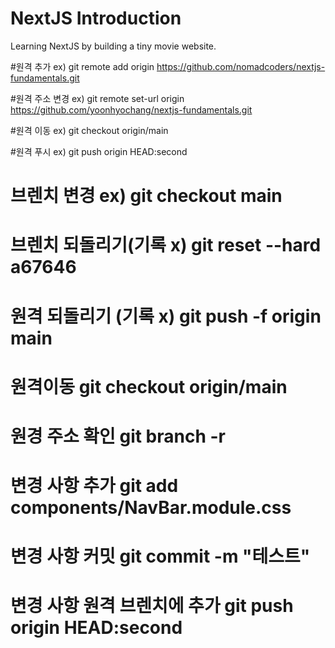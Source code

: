 # NextJS Introduction

Learning NextJS by building a tiny movie website.


 #원격 추가 ex) git remote add origin https://github.com/nomadcoders/nextjs-fundamentals.git

#원격 주소 변경 ex) git remote set-url origin https://github.com/yoonhyochang/nextjs-fundamentals.git

#원격 이동 ex) git checkout origin/main

#원격 푸시 ex) git push origin HEAD:second

# 브렌치 변경  ex) git checkout main

# 브렌치 되돌리기(기록 x) git reset --hard a67646

# 원격 되돌리기 (기록 x) git push -f origin main

# 원격이동 git checkout origin/main

# 원경 주소 확인 git branch -r

# 변경 사항 추가 git add components/NavBar.module.css

# 변경 사항 커밋 git commit -m "테스트"

# 변경 사항 원격 브렌치에 추가 git push origin HEAD:second
